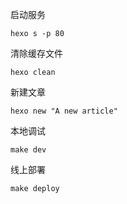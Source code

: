 启动服务

```shell
hexo s -p 80
```
清除缓存文件
```shell
hexo clean
```
新建文章
```shell
hexo new "A new article"
```
本地调试
```shell
make dev
```
线上部署
```shell
make deploy
```
